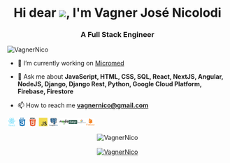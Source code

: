 <h1 align="center">Hi dear <img src="https://raw.githubusercontent.com/kaueMarques/kaueMarques/master/hi.gif" width="30px">, I'm Vagner José Nicolodi</h1>
<h3 align="center">A Full Stack Engineer</h3>
<p align="left"><img src="https://komarev.com/ghpvc/?username=VagnerNico" alt="VagnerNico" /></p>

- 🔭 I’m currently working on [Micromed](https://micromed.ind.br/)

- 💬 Ask me about **JavaScript, HTML, CSS, SQL, React, NextJS, Angular, NodeJS, Django, Django Rest, Python, Google Cloud Platform, Firebase, Firestore**

- 📫 How to reach me **vagnernico@gmail.com**

<p align="left">
<img src="https://raw.githubusercontent.com/devicons/devicon/master/icons/react/react-original-wordmark.svg" alt="react" width="20" height="20"/>
<img src="https://raw.githubusercontent.com/devicons/devicon/master/icons/css3/css3-plain-wordmark.svg" alt="css3"  width="20" height="20"/>
<img src="https://raw.githubusercontent.com/devicons/devicon/master/icons/html5/html5-original-wordmark.svg" alt="html5"  width="20" height="20"/>
<img src="https://raw.githubusercontent.com/devicons/devicon/master/icons/javascript/javascript-original.svg" alt="javascript" width="20" height="20"/>
<img src="https://raw.githubusercontent.com/devicons/devicon/master/icons/postgresql/postgresql-original-wordmark.svg" alt="postgresql" width="20" height="20"/>
<img src="https://raw.githubusercontent.com/devicons/devicon/master/icons/nodejs/nodejs-original-wordmark.svg" alt="nodejs" width="20" height="20"/><img src="https://raw.githubusercontent.com/devicons/devicon/master/icons/django/django-original.svg" alt="django" width="20" height="20"/><img src="https://raw.githubusercontent.com/devicons/devicon/master/icons/googlecloud/googlecloud-original-wordmark.svg" alt="googlecloud" width="20" height="20"/><img src="https://raw.githubusercontent.com/devicons/devicon/master/icons/firebase/firebase-plain-wordmark.svg" alt="firebase" width="20" height="20"/></p><p align="center">
<img src="https://github-readme-stats.vercel.app/api?username=VagnerNico&show_icons=true" alt="VagnerNico"/> 
</p>

<p align="center">
<a href="https://www.linkedin.com/in/vagner-nicolodi-21128312a/" target="blank"><img align="center" src="https://cdn.jsdelivr.net/npm/simple-icons@3.0.1/icons/linkedin.svg" alt="VagnerNico" height="20" width="20" /></a>
</p>

<!--
**VagnerNico/vagnernico** is a ✨ _special_ ✨ repository because its `README.md` (this file) appears on your GitHub profile.

Here are some ideas to get you started:

- 🔭 I’m currently working on ...
- 🌱 I’m currently learning ...
- 👯 I’m looking to collaborate on ...
- 🤔 I’m looking for help with ...
- 💬 Ask me about ...
- 📫 How to reach me: ...
- 😄 Pronouns: ...
- ⚡ Fun fact: ...
-->
